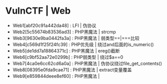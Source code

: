 # VulnCTF | Web

*  Web1[abf20c91a442da48] : LFI      | 伪协议           
*  Web2[5c55674b83536ad3] : PHP黑魔法 | strcmp              
*  Web3[9630e9ba0442fa3a] : PHP黑魔法 | 弱类型==|===比较          
*  Web4[c569d1f25f24fc39] : PHP优先级 | 绕过and后面的is_numeric()   
*  Web5[de1dd7a18864371c] : PHP黑魔法 | ereg()截断            
*  Web6[c9bf52aa72e0299b] : PHP弱类型 | 绕过$a==0              
*  Web7[4ca0e6cc62cd6a0a] : PHP黑魔法 | 伪协议绕过file_get_contents() 
*  Web8[08395e0fda9cae71] : PHP黑魔法 | extract变量覆盖         
*  Web9[e859844deee8ef60] : PHP黑魔法 |                     

